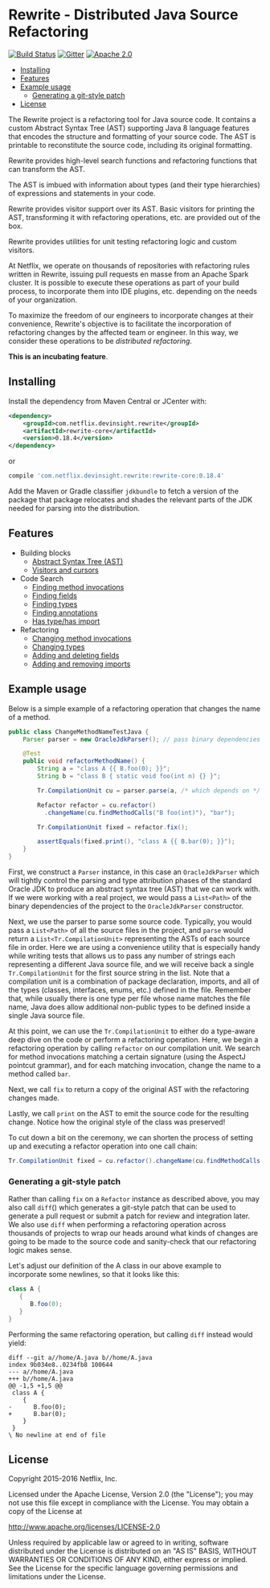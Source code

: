 # Rewrite - Distributed Java Source Refactoring

[![Build Status](https://travis-ci.org/Netflix/rewrite.svg?branch=master)](https://travis-ci.org/Netflix/rewrite)
[![Gitter](https://badges.gitter.im/Join%20Chat.svg)](https://gitter.im/Netflix/rewrite?utm_source=badge&utm_medium=badge&utm_campaign=pr-badge)
[![Apache 2.0](https://img.shields.io/github/license/Netflix/rewrite.svg)](http://www.apache.org/licenses/LICENSE-2.0)

- [Installing](#installing)
- [Features](#features)
- [Example usage](#example-usage)
  - [Generating a git-style patch](#generating-a-git-style-patch)
- [License](#license)

The Rewrite project is a refactoring tool for Java source code. It contains a custom Abstract Syntax Tree (AST) supporting
Java 8 language features that encodes the structure and formatting of your source code. The AST is printable to
reconstitute the source code, including its original formatting.

Rewrite provides high-level search functions and refactoring functions that can transform the AST.

The AST is imbued with information about types (and their type hierarchies)
of expressions and statements in your code.

Rewrite provides visitor support over its AST. Basic visitors for printing the AST, transforming it with refactoring
operations, etc. are provided out of the box.

Rewrite provides utilities for unit testing refactoring logic and custom visitors.

At Netflix, we operate on thousands of repositories with refactoring rules written in Rewrite, issuing pull requests
en masse from an Apache Spark cluster. It is possible to execute these operations as part of your build process,
to incorporate them into IDE plugins, etc. depending on the needs of your organization.

To maximize the freedom of our engineers to incorporate changes at their convenience, Rewrite's objective is to
facilitate the incorporation of refactoring changes by the affected team or engineer. In this way, we consider
these operations to be *distributed refactoring*.

**This is an incubating feature**.

## Installing

Install the dependency from Maven Central or JCenter with:

```xml
<dependency>
    <groupId>com.netflix.devinsight.rewrite</groupId>
    <artifactId>rewrite-core</artifactId>
    <version>0.18.4</version>
</dependency>
```

or

```groovy
compile 'com.netflix.devinsight.rewrite:rewrite-core:0.18.4'
```

Add the Maven or Gradle classifier `jdkbundle` to fetch a version of the package that package relocates and shades the relevant parts of the JDK needed for parsing into the distribution.

## Features

* Building blocks
  - [Abstract Syntax Tree (AST)](https://github.com/Netflix/rewrite/wiki/Abstract-Syntax-Tree-(AST))
  - [Visitors and cursors](https://github.com/Netflix/rewrite/wiki/Visitors-and-Cursors)
* Code Search
  - [Finding method invocations](https://github.com/Netflix/rewrite/wiki/Finding-Method-Invocations)
  - [Finding fields](https://github.com/Netflix/rewrite/wiki/Finding-Fields)
  - [Finding types](https://github.com/Netflix/rewrite/wiki/Finding-Types)
  - [Finding annotations](https://github.com/Netflix/rewrite/wiki/Finding-Annotations)
  - [Has type/has import](https://github.com/Netflix/rewrite/wiki/Has-Type-and-Has-Import)
* Refactoring
  - [Changing method invocations](https://github.com/Netflix/rewrite/wiki/Changing-Method-Invocations)
  - [Changing types](https://github.com/Netflix/rewrite/wiki/Changing-Types)
  - [Adding and deleting fields](https://github.com/Netflix/rewrite/wiki/Adding-and-Deleting-Fields)
  - [Adding and removing imports](https://github.com/Netflix/rewrite/wiki/Adding-and-Removing-Imports)

## Example usage

Below is a simple example of a refactoring operation that changes the name of a method.

```java
public class ChangeMethodNameTestJava {
    Parser parser = new OracleJdkParser(); // pass binary dependencies to this constructor on a real project

    @Test
    public void refactorMethodName() {
        String a = "class A {{ B.foo(0); }}";
        String b = "class B { static void foo(int n) {} }";

        Tr.CompilationUnit cu = parser.parse(a, /* which depends on */ b);

        Refactor refactor = cu.refactor()
          .changeName(cu.findMethodCalls("B foo(int)"), "bar");

        Tr.CompilationUnit fixed = refactor.fix();

        assertEquals(fixed.print(), "class A {{ B.bar(0); }}");
    }
}
```

First, we construct a `Parser` instance, in this case an `OracleJdkParser` which will tightly control the parsing and type attribution phases of the standard
Oracle JDK to produce an abstract syntax tree (AST) that we can work with. If we were working with a real project, we would pass a `List<Path>` of the binary
dependencies of the project to the `OracleJdkParser` constructor.

Next, we use the parser to parse some source code. Typically, you would pass a `List<Path>` of all the source files in the project, and `parse` would return
a `List<Tr.CompilationUnit>` representing the ASTs of each source file in order. Here we are using a convenience utility that is especially handy while writing
tests that allows us to pass any number of strings each representing a different Java source file, and we will receive back a single `Tr.CompilationUnit` for the first
source string in the list. Note that a compilation unit is a combination of package declaration, imports, and all of the types (classes, interfaces, enums, etc.) defined
in the file. Remember that, while usually there is one type per file whose name matches the file name, Java does allow additional non-public types to be defined inside
a single Java source file.

At this point, we can use the `Tr.CompilationUnit` to either do a type-aware deep dive on the code or perform a refactoring operation. Here, we begin a refactoring
operation by calling `refactor` on our compilation unit. We search for method invocations matching a certain signature (using the AspectJ pointcut grammar),
and for each matching invocation, change the name to a method called `bar`.

Next, we call `fix` to return a copy of the original AST with the refactoring changes made.

Lastly, we call `print` on the AST to emit the source code for the resulting change. Notice how the original style of the class was preserved!

To cut down a bit on the ceremony, we can shorten the process of setting up and executing a refactor operation into one call chain:

```java
Tr.CompilationUnit fixed = cu.refactor().changeName(cu.findMethodCalls("B foo(int)"), "bar").fix();
```

### Generating a git-style patch

Rather than calling `fix` on a `Refactor` instance as described above, you may also call `diff`() which generates a git-style patch that can be used to generate
a pull request or submit a patch for review and integration later. We also use `diff` when performing a refactoring operation across thousands of projects to wrap
our heads around what kinds of changes are going to be made to the source code and sanity-check that our refactoring logic makes sense.

Let's adjust our definition of the A class in our above example to incorporate some newlines, so that it looks like this:

```java
class A {
   {
      B.foo(0);
   }
}
```

Performing the same refactoring operation, but calling `diff` instead would yield:

```text
diff --git a//home/A.java b//home/A.java
index 9b034e8..0234fb8 100644
--- a//home/A.java
+++ b//home/A.java
@@ -1,5 +1,5 @@
 class A {
    {
-      B.foo(0);
+      B.bar(0);
    }
 }
\ No newline at end of file
```

## License

Copyright 2015-2016 Netflix, Inc.

Licensed under the Apache License, Version 2.0 (the "License");
you may not use this file except in compliance with the License.
You may obtain a copy of the License at

<http://www.apache.org/licenses/LICENSE-2.0>

Unless required by applicable law or agreed to in writing, software
distributed under the License is distributed on an "AS IS" BASIS,
WITHOUT WARRANTIES OR CONDITIONS OF ANY KIND, either express or implied.
See the License for the specific language governing permissions and
limitations under the License.
